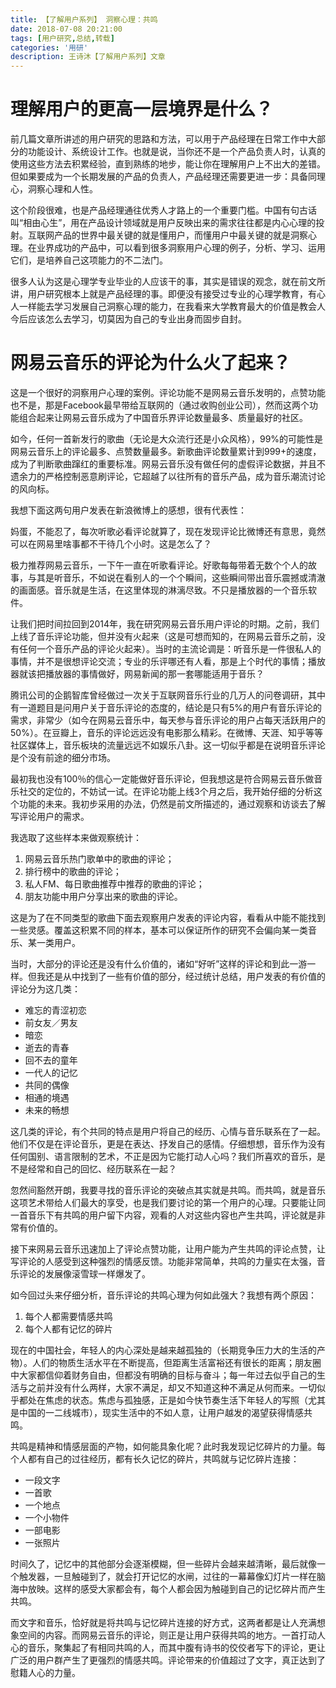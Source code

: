 ```yaml
---
title: 【了解用户系列】 洞察心理：共鸣
date: 2018-07-08 20:21:00
tags: [用户研究,总结,转载]
categories: '用研'
description: 王诗沐【了解用户系列】文章
---
```


# 理解用户的更高一层境界是什么？

前几篇文章所讲述的用户研究的思路和方法，可以用于产品经理在日常工作中大部分的功能设计、系统设计工作。也就是说，当你还不是一个产品负责人时，认真的使用这些方法去积累经验，直到熟练的地步，能让你在理解用户上不出大的差错。但如果要成为一个长期发展的产品的负责人，产品经理还需要更进一步：具备同理心，洞察心理和人性。

这个阶段很难，也是产品经理通往优秀人才路上的一个重要门槛。中国有句古话叫“相由心生”，用在产品设计领域就是用户反映出来的需求往往都是内心心理的投射。互联网产品的世界中最关键的就是懂用户，而懂用户中最关键的就是洞察心理。在业界成功的产品中，可以看到很多洞察用户心理的例子，分析、学习、运用它们，是培养自己这项能力的不二法门。

很多人认为这是心理学专业毕业的人应该干的事，其实是错误的观念，就在前文所讲，用户研究根本上就是产品经理的事。即便没有接受过专业的心理学教育，有心人一样能去学习发展自己洞察心理的能力，在我看来大学教育最大的价值是教会人今后应该怎么去学习，切莫因为自己的专业出身而固步自封。

# 网易云音乐的评论为什么火了起来？

这是一个很好的洞察用户心理的案例。评论功能不是网易云音乐发明的，点赞功能也不是，那是Facebook最早带给互联网的（通过收购创业公司），然而这两个功能组合起来让网易云音乐成为了中国音乐界评论数量最多、质量最好的社区。

如今，任何一首新发行的歌曲（无论是大众流行还是小众风格），99%的可能性是网易云音乐上的评论最多、点赞数量最多。新歌曲评论数量累计到999+的速度，成为了判断歌曲蹿红的重要标准。网易云音乐没有做任何的虚假评论数据，并且不遗余力的严格控制恶意刷评论，它超越了以往所有的音乐产品，成为音乐潮流讨论的风向标。

我想下面这两句用户发表在新浪微博上的感想，很有代表性：

妈蛋，不能忍了，每次听歌必看评论就算了，现在发现评论比微博还有意思，竟然可以在网易里啥事都不干待几个小时。这是怎么了？

极力推荐网易云音乐，一下午一直在听歌看评论。好歌每每带着无数个个人的故事，与其是听音乐，不如说在看别人的一个个瞬间，这些瞬间带出音乐震撼或清澈的画面感。音乐就是生活，在这里体现的淋漓尽致。不只是播放器的一个音乐软件。

让我们把时间拉回到2014年，我在研究网易云音乐用户评论的时期。之前，我们上线了音乐评论功能，但并没有火起来（这是可想而知的，在网易云音乐之前，没有任何一个音乐产品的评论火起来）。当时的主流论调是：听音乐是一件很私人的事情，并不是很想评论交流；专业的乐评哪还有人看，那是上个时代的事情；播放器就该把播放器的事情做好，网易新闻的那一套哪能适用于音乐？

腾讯公司的企鹅智库曾经做过一次关于互联网音乐行业的几万人的问卷调研，其中有一道题目是问用户关于音乐评论的态度的，结论是只有5%的用户有音乐评论的需求，非常少（如今在网易云音乐中，每天参与音乐评论的用户占每天活跃用户的50%）。在豆瓣上，音乐的评论远远没有电影那么精彩。在微博、天涯、知乎等等社区媒体上，音乐板块的流量远远不如娱乐八卦。这一切似乎都是在说明音乐评论是个没有前途的细分市场。

最初我也没有100％的信心一定能做好音乐评论，但我想这是符合网易云音乐做音乐社交的定位的，不妨试一试。在评论功能上线3个月之后，我开始仔细的分析这个功能的未来。我初步采用的办法，仍然是前文所描述的，通过观察和访谈去了解写评论用户的需求。

我选取了这些样本来做观察统计：
1. 网易云音乐热门歌单中的歌曲的评论；
2. 排行榜中的歌曲的评论；
3. 私人FM、每日歌曲推荐中推荐的歌曲的评论；
4. 朋友功能中用户分享出来的歌曲的评论。

这是为了在不同类型的歌曲下面去观察用户发表的评论内容，看看从中能不能找到一些灵感。覆盖这积累不同的样本，基本可以保证所作的研究不会偏向某一类音乐、某一类用户。

当时，大部分的评论还是没有什么价值的，诸如“好听”这样的评论和到此一游一样。但我还是从中找到了一些有价值的部分，经过统计总结，用户发表的有价值的评论分为这几类：

- 难忘的青涩初恋
- 前女友／男友
- 暗恋
- 逝去的青春
- 回不去的童年
- 一代人的记忆
- 共同的偶像
- 相通的境遇
- 未来的畅想

这几类的评论，有个共同的特点是用户将自己的经历、心情与音乐联系在了一起。他们不仅是在评论音乐，更是在表达、抒发自己的感情。仔细想想，音乐作为没有任何国别、语言限制的艺术，不正是因为它能打动人心吗？我们所喜欢的音乐，是不是经常和自己的回忆、经历联系在一起？

忽然间豁然开朗，我要寻找的音乐评论的突破点其实就是共鸣。而共鸣，就是音乐这项艺术带给人们最大的享受，也是我们要讨论的第一个用户的心理。只要能让同一首音乐下有共鸣的用户留下内容，观看的人对这些内容也产生共鸣，评论就是非常有价值的。

接下来网易云音乐迅速加上了评论点赞功能，让用户能为产生共鸣的评论点赞，让写评论的人感受到这种强烈的情感反馈。功能非常简单，共鸣的力量实在太强，音乐评论的发展像滚雪球一样爆发了。

如今回过头来仔细分析，音乐评论的共鸣心理为何如此强大？我想有两个原因：
1. 每个人都需要情感共鸣
2. 每个人都有记忆的碎片

现在的中国社会，年轻人的内心深处是越来越孤独的（长期竞争压力大的生活的产物）。人们的物质生活水平在不断提高，但距离生活富裕还有很长的距离；朋友圈中大家都信仰着财务自由，但都没有明确的目标与奋斗；每一年过去似乎自己的生活与之前并没有什么两样，大家不满足，却又不知道这种不满足从何而来。一切似乎都处在焦虑的状态。焦虑与孤独感，正是如今快节奏生活下年轻人的写照（尤其是中国的一二线城市），现实生活中的不如人意，让用户越发的渴望获得情感共鸣。

共鸣是精神和情感层面的产物，如何能具象化呢？此时我发现记忆碎片的力量。每个人都有自己的过往经历，都有长久记忆的碎片，共鸣就与记忆碎片连接：

- 一段文字
- 一首歌
- 一个地点
- 一个小物件
- 一部电影
- 一张照片

时间久了，记忆中的其他部分会逐渐模糊，但一些碎片会越来越清晰，最后就像一个触发器，一旦触碰到了，就会打开记忆的水闸，过往的一幕幕像幻灯片一样在脑海中放映。这样的感受大家都会有，每个人都会因为触碰到自己的记忆碎片而产生共鸣。

而文字和音乐，恰好就是将共鸣与记忆碎片连接的好方式，这两者都是让人充满想象空间的内容。而网易云音乐的评论，则正是让用户获得共鸣的地方。一首打动人心的音乐，聚集起了有相同共鸣的人，而其中腹有诗书的佼佼者写下的评论，更让广泛的用户群产生了更强烈的情感共鸣。评论带来的价值超过了文字，真正达到了慰籍人心的力量。